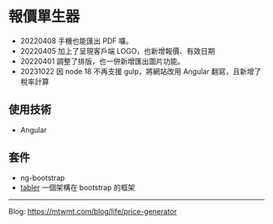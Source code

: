 # 報價單生器

- 20220408 手機也能匯出 PDF 囉。
- 20220405 加上了呈現客戶端 LOGO，也新增報價、有效日期
- 20220401 調整了排版，也一併新增匯出圖片功能。
- 20231022 因 node 18 不再支援 gulp，將網站改用 Angular 翻寫，且新增了稅率計算

## 使用技術

- Angular

## 套件

- ng-bootstrap
- [tabler](https://tabler.io/) 一個架構在 bootstrap 的框架

---

Blog: https://mtwmt.com/blog/life/price-generator

